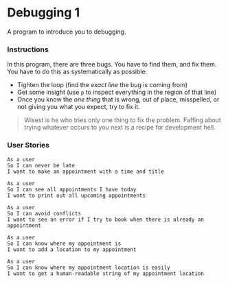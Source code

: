 # Debugging 1

A program to introduce you to debugging.

### Instructions

In this program, there are three bugs. You have to find them, and fix them. You have to do this as systematically as possible:

- Tighten the loop (find the _exact line_ the bug is coming from)
- Get some insight (use `p` to inspect everything in the region of that line)
- Once you know the _one thing_ that is wrong, out of place, misspelled, or not giving you what you expect, try to fix it.

> Wisest is he who tries only one thing to fix the problem. Faffing about trying whatever occurs to you next is a recipe for development hell.

### User Stories

```
As a user
So I can never be late
I want to make an appointment with a time and title
```

```
As a user
So I can see all appointments I have today
I want to print out all upcoming appointments
```

```
As a user
So I can avoid conflicts
I want to see an error if I try to book when there is already an appointment
```

```
As a user
So I can know where my appointment is
I want to add a location to my appointment
```

```
As a user
So I can know where my appointment location is easily
I want to get a human-readable string of my appointment location
```
